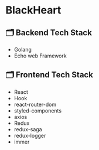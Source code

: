 # BlackHeart

## 🗂 Backend Tech Stack
* Golang
* Echo web Framework

## 🗂 Frontend Tech Stack
* React
* Hook
* react-router-dom
* styled-components
* axios
* Redux
* redux-saga
* redux-logger
* immer